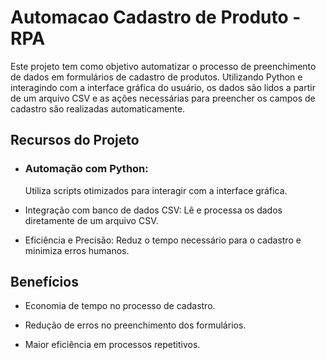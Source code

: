 # Automacao Cadastro de Produto - RPA

Este projeto tem como objetivo automatizar o processo de preenchimento de dados em formulários de cadastro de produtos. Utilizando Python e interagindo com a interface gráfica do usuário, os dados são lidos a partir de um arquivo CSV e as ações necessárias para preencher os campos de cadastro são realizadas automaticamente.

## Recursos do Projeto
- ### Automação com Python:
  Utiliza scripts otimizados para interagir com a interface gráfica.

- Integração com banco de dados CSV: Lê e processa os dados diretamente de um arquivo CSV.

- Eficiência e Precisão: Reduz o tempo necessário para o cadastro e minimiza erros humanos.

## Benefícios
- Economia de tempo no processo de cadastro.

- Redução de erros no preenchimento dos formulários.

- Maior eficiência em processos repetitivos.
